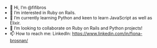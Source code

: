 - 👋 Hi, I’m @fifibros
- 👀 I’m interested in Ruby on Rails.
- 🌱 I’m currently learning Python and keen to learn JavaScript as well as Elixir.
- 💞️ I’m looking to collaborate on Ruby on Rails and Python projects!
- 📫 How to reach me:
     LinkedIn: https://www.linkedin.com/in/fiona-brosnan/

<!---
fifibros/fifibros is a ✨ special ✨ repository because its `README.md` (this file) appears on your GitHub profile.
You can click the Preview link to take a look at your changes.
--->
